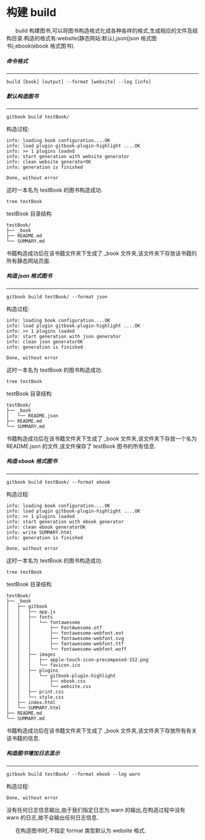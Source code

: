 # 构建 build
&nbsp;&nbsp;&nbsp;&nbsp;&nbsp;&nbsp;build 构建图书,可以将图书构造格式化成各种各样的格式,生成相应的文件及结构目录.构造的格式有:website(静态网站:默认),json(json 格式图书),ebook(ebook 格式图书).
##### 命令格式
---

    build [book] [output] --format [website] --log [info]

##### 默认构造图书
---
    gitbook build testBook/

构造过程:

    info: loading book configuration....OK 
    info: load plugin gitbook-plugin-highlight ....OK 
    info: >> 1 plugins loaded 
    info: start generation with website generator 
    info: clean website generatorOK 
    info: generation is finished 
    
    Done, without error
    
这时一本名为 testBook 的图书构造成功.

    tree testBook
    
testBook 目录结构

    testBook/
    ├── _book
    ├── README.md
    └── SUMMARY.md
    
书籍构造成功后在该书籍文件夹下生成了 _book 文件夹,该文件夹下存放该书籍的所有静态网站页面.
    
##### 构造 json 格式图书
---
    gitbook build testBook/ --format json

构造过程:

    info: loading book configuration....OK 
    info: load plugin gitbook-plugin-highlight ....OK 
    info: >> 1 plugins loaded 
    info: start generation with json generator 
    info: clean json generatorOK 
    info: generation is finished 
    
    Done, without error
    
这时一本名为 testBook 的图书构造成功.

    tree testBook
    
testBook 目录结构

    testBook/
    ├── _book
    │   └── README.json
    ├── README.md
    └── SUMMARY.md
    
书籍构造成功后在该书籍文件夹下生成了 _book 文件夹,该文件夹下存放一个名为 README.json 的文件,该文件保存了 testBook 图书的所有信息.

##### 构造 ebook 格式图书
---
    gitbook build testBook/ --format ebook

构造过程:

    info: loading book configuration....OK 
    info: load plugin gitbook-plugin-highlight ....OK 
    info: >> 1 plugins loaded 
    info: start generation with ebook generator 
    info: clean ebook generatorOK 
    info: write SUMMARY.html 
    info: generation is finished 
    
    Done, without error
    
这时一本名为 testBook 的图书构造成功.

    tree testBook
    
testBook 目录结构

    testBook/
    ├── _book
    │   ├── gitbook
    │   │   ├── app.js
    │   │   ├── fonts
    │   │   │   └── fontawesome
    │   │   │       ├── FontAwesome.otf
    │   │   │       ├── fontawesome-webfont.eot
    │   │   │       ├── fontawesome-webfont.svg
    │   │   │       ├── fontawesome-webfont.ttf
    │   │   │       └── fontawesome-webfont.woff
    │   │   ├── images
    │   │   │   ├── apple-touch-icon-precomposed-152.png
    │   │   │   └── favicon.ico
    │   │   ├── plugins
    │   │   │   └── gitbook-plugin-highlight
    │   │   │       ├── ebook.css
    │   │   │       └── website.css
    │   │   ├── print.css
    │   │   └── style.css
    │   ├── index.html
    │   └── SUMMARY.html
    ├── README.md
    └── SUMMARY.md
    
书籍构造成功后在该书籍文件夹下生成了 _book 文件夹,该文件夹下存放所有有关该书籍的信息.

##### 构造图书增加日志显示
---
    gitbook build testBook/ --format ebook --log warn

构造过程:

    Done, without error

没有任何日志信息输出,由于我们指定日志为 warn 的输出,在构造过程中没有 warn 的日志,故不会输出任何日志信息.

&nbsp;&nbsp;&nbsp;&nbsp;&nbsp;&nbsp;在构造图书时,不指定 format 类型默认为 website 格式.
